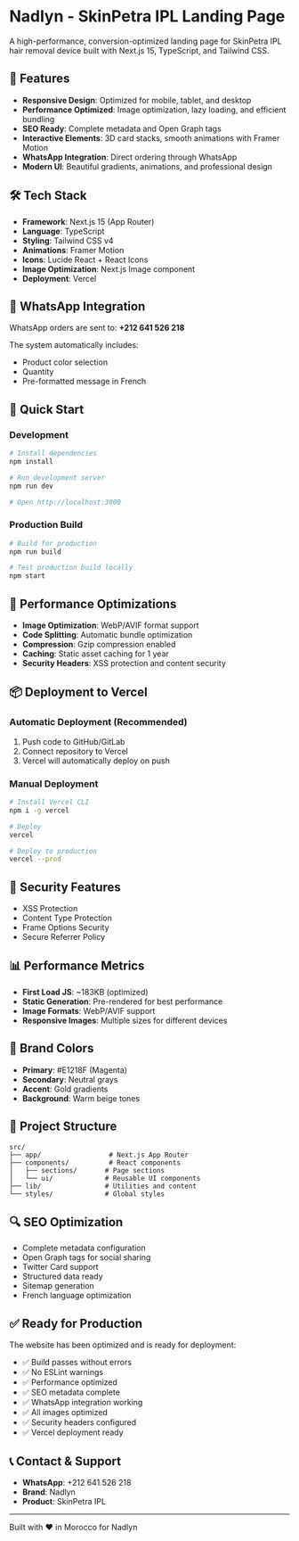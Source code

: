 # Nadlyn - SkinPetra IPL Landing Page

A high-performance, conversion-optimized landing page for SkinPetra IPL hair removal device built with Next.js 15, TypeScript, and Tailwind CSS.

## 🚀 Features

- **Responsive Design**: Optimized for mobile, tablet, and desktop
- **Performance Optimized**: Image optimization, lazy loading, and efficient bundling
- **SEO Ready**: Complete metadata and Open Graph tags
- **Interactive Elements**: 3D card stacks, smooth animations with Framer Motion
- **WhatsApp Integration**: Direct ordering through WhatsApp
- **Modern UI**: Beautiful gradients, animations, and professional design

## 🛠 Tech Stack

- **Framework**: Next.js 15 (App Router)
- **Language**: TypeScript
- **Styling**: Tailwind CSS v4
- **Animations**: Framer Motion
- **Icons**: Lucide React + React Icons
- **Image Optimization**: Next.js Image component
- **Deployment**: Vercel

## 📱 WhatsApp Integration

WhatsApp orders are sent to: **+212 641 526 218**

The system automatically includes:
- Product color selection
- Quantity
- Pre-formatted message in French

## 🚀 Quick Start

### Development

```bash
# Install dependencies
npm install

# Run development server
npm run dev

# Open http://localhost:3000
```

### Production Build

```bash
# Build for production
npm run build

# Test production build locally
npm start
```

## 🔧 Performance Optimizations

- **Image Optimization**: WebP/AVIF format support
- **Code Splitting**: Automatic bundle optimization
- **Compression**: Gzip compression enabled
- **Caching**: Static asset caching for 1 year
- **Security Headers**: XSS protection and content security

## 📦 Deployment to Vercel

### Automatic Deployment (Recommended)

1. Push code to GitHub/GitLab
2. Connect repository to Vercel
3. Vercel will automatically deploy on push

### Manual Deployment

```bash
# Install Vercel CLI
npm i -g vercel

# Deploy
vercel

# Deploy to production
vercel --prod
```

## 🔐 Security Features

- XSS Protection
- Content Type Protection
- Frame Options Security
- Secure Referrer Policy

## 📊 Performance Metrics

- **First Load JS**: ~183KB (optimized)
- **Static Generation**: Pre-rendered for best performance
- **Image Formats**: WebP/AVIF support
- **Responsive Images**: Multiple sizes for different devices

## 🎨 Brand Colors

- **Primary**: #E1218F (Magenta)
- **Secondary**: Neutral grays
- **Accent**: Gold gradients
- **Background**: Warm beige tones

## 📁 Project Structure

```
src/
├── app/                 # Next.js App Router
├── components/          # React components
│   ├── sections/       # Page sections
│   └── ui/             # Reusable UI components
├── lib/                # Utilities and content
└── styles/             # Global styles
```

## 🔍 SEO Optimization

- Complete metadata configuration
- Open Graph tags for social sharing
- Twitter Card support
- Structured data ready
- Sitemap generation
- French language optimization

## ✅ Ready for Production

The website has been optimized and is ready for deployment:

- ✅ Build passes without errors
- ✅ No ESLint warnings
- ✅ Performance optimized
- ✅ SEO metadata complete
- ✅ WhatsApp integration working
- ✅ All images optimized
- ✅ Security headers configured
- ✅ Vercel deployment ready

## 📞 Contact & Support

- **WhatsApp**: +212 641 526 218
- **Brand**: Nadlyn
- **Product**: SkinPetra IPL

---

Built with ❤️ in Morocco for Nadlyn
